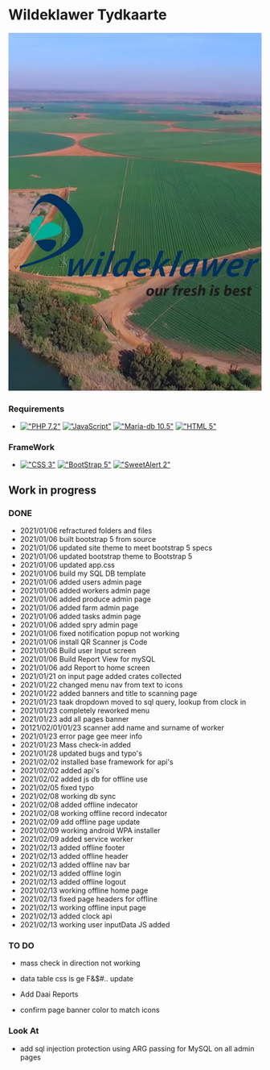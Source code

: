 # Wildeklawer Tydkaarte
<img src="https://github.com/HermanRas/WildeklawerTydkaarte/blob/main/Img/splash.jpg" alt="#WildeklawerTydkaarte">

### Requirements
 - [!["PHP 7.2"](https://img.shields.io/badge/PHP-7.1%5E-blue.svg)](https://www.php.net/)
[!["JavaScript"](https://img.shields.io/badge/JavaScript-1.8%5E-blue.svg)](https://developer.mozilla.org/en-US/docs/Web/JavaScript)
[!["Maria-db 10.5"](https://img.shields.io/badge/MariaDB-10.5%5E-blue.svg)](https://mariadb.org/)
[!["HTML 5"](https://img.shields.io/badge/HTML-5-blue.svg)](https://html5test.com/results/desktop.html)


### FrameWork 
 - [!["CSS 3"](https://img.shields.io/badge/CSS-3-blue.svg)](http://www.css3.info/)
[!["BootStrap 5"](https://img.shields.io/badge/BootStrap-5-blue.svg)](https://getbootstrap.com/docs/4.0/getting-started/introduction/)
[!["SweetAlert 2"](https://img.shields.io/badge/SweetAlert-2-blue.svg)](https://sweetalert2.github.io/#download)

## Work in progress
### DONE
- 2021/01/06 refractured folders and files
- 2021/01/06 built bootstrap 5 from source
- 2021/01/06 updated site theme to meet bootstrap 5 specs
- 2021/01/06 updated bootstrap theme to Bootstrap 5
- 2021/01/06 updated app.css
- 2021/01/06 build my SQL DB template
- 2021/01/06 added users admin page
- 2021/01/06 added workers admin page
- 2021/01/06 added produce admin page
- 2021/01/06 added farm admin page
- 2021/01/06 added tasks admin page
- 2021/01/06 added spry admin page
- 2021/01/06 fixed notification popup not working
- 2021/01/06 install QR Scanner js Code
- 2021/01/06 Build user Input screen
- 2021/01/06 Build Report View for mySQL
- 2021/01/06 add Report to home screen
- 2021/01/21 on input page added crates collected
- 2021/01/22 changed menu nav from text to icons
- 2021/01/22 added banners and title to scanning page
- 2021/01/23 taak dropdown moved to sql query, lookup from clock in
- 2021/01/23 completely reworked menu
- 2021/01/23 add all pages banner
- 20121/02/01/01/23 scanner add name and surname of worker
- 2021/01/23 error page gee meer info
- 2021/01/23 Mass check-in added
- 2021/01/28 updated bugs and typo's
- 2021/02/02 installed base framework for api's
- 2021/02/02 added api's
- 2021/02/02 added js db for offline use
- 2021/02/05 fixed typo
- 2021/02/08 working db sync
- 2021/02/08 added offline indecator
- 2021/02/08 working offline record indecator
- 2021/02/09 add offline page update
- 2021/02/09 working android WPA installer
- 2021/02/09 added service worker
- 2021/02/13 added offline footer
- 2021/02/13 added offline header
- 2021/02/13 added offline nav bar
- 2021/02/13 added offline login
- 2021/02/13 added offline logout
- 2021/02/13 working offline home page
- 2021/02/13 fixed page headers for offline
- 2021/02/13 working offline input page
- 2021/02/13 added clock api
- 2021/02/13 working user inputData JS added

### TO DO
- mass check in direction not working
- data table css is ge F&$#.. update
- Add Daai Reports

- confirm page banner color to match icons

### Look At
- add sql injection protection using ARG passing for MySQL on all admin pages